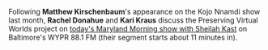 Following **Matthew Kirschenbaum**'s appearance on the Kojo Nnamdi show last month, **Rachel Donahue** and **Kari Kraus** discuss the Preserving Virtual Worlds project on [today's Maryland Morning show with Sheilah Kast](http://www.publicbroadcasting.net/wypr/.jukebox?action=viewPodcast&podcastId=3943) on Baltimore's WYPR 88.1 FM (their segment starts about 11 minutes in).